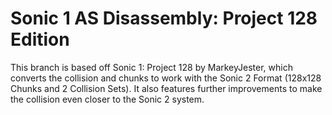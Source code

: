 # Sonic 1 AS Disassembly: Project 128 Edition
This branch is based off Sonic 1: Project 128 by MarkeyJester, which converts the collision and chunks to work with the Sonic 2 Format (128x128 Chunks and 2 Collision Sets).
It also features further improvements to make the collision even closer to the Sonic 2 system.
